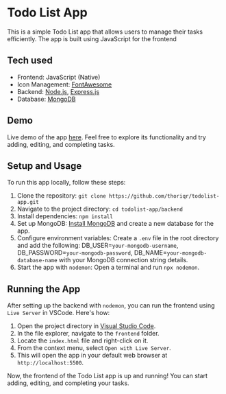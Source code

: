 # Todo List App

This is a simple Todo List app that allows users to manage their tasks efficiently. The app is built using JavaScript for the frontend

## Tech used

- Frontend: JavaScript (Native)
- Icon Management: [FontAwesome](https://fontawesome.com/)
- Backend: [Node.js](https://nodejs.org/), [Express.js](https://expressjs.com/)
- Database: [MongoDB](https://www.mongodb.com/)
  
## Demo

Live demo of the app [here](https://todolist-jstest.netlify.app/). Feel free to explore its functionality and try adding, editing, and completing tasks.

## Setup and Usage

To run this app locally, follow these steps:

1. Clone the repository: `git clone https://github.com/thoriqr/todolist-app.git`
2. Navigate to the project directory: `cd todolist-app/backend`
3. Install dependencies: `npm install`
4. Set up MongoDB: [Install MongoDB](link-to-mongodb-installation-guide) and create a new database for the app.
5. Configure environment variables: Create a `.env` file in the root directory and add the following:
   DB_USER=`your-mongodb-username`, DB_PASSWORD=`your-mongodb-password`, DB_NAME=`your-mongodb-database-name` with your MongoDB connection string details.
6. Start the app with `nodemon`: Open a terminal and run `npx nodemon`.

## Running the App

After setting up the backend with `nodemon`, you can run the frontend using `Live Server` in VSCode. Here's how:

1. Open the project directory in [Visual Studio Code](https://code.visualstudio.com/).
2. In the file explorer, navigate to the `frontend` folder.
3. Locate the `index.html` file and right-click on it.
4. From the context menu, select `Open with Live Server`.
5. This will open the app in your default web browser at `http://localhost:5500`.

Now, the frontend of the Todo List app is up and running! You can start adding, editing, and completing your tasks.
